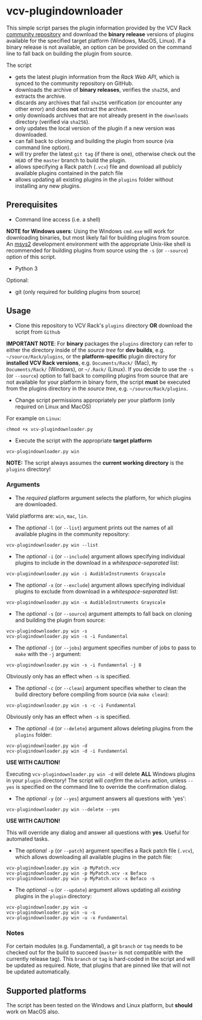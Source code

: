 # vcv-plugindownloader

This simple script parses the plugin information provided by the VCV Rack [community repository](https://github.com/VCVRack/community)
and download the **binary release** versions of plugins available for the specified target platform (Windows, MacOS, Linux).
If a binary release is not available, an option can be provided on the command line to fall back on building the plugin from source.

The script

- gets the latest plugin information from the *Rack Web API*, which is synced to the community repository on GitHub.
- downloads the archive of **binary releases**, verifies the `sha256`, and extracts the archive.
- discards any archives that fail `sha256` verification (or encounter any other error) and does **not** extract the archive.
- only downloads archives that are not already present in the `downloads` directory (verified via `sha256`).
- only updates the local version of the plugin if a new version was downloaded.
- can fall back to cloning and building the plugin from source (via command line option).
- will try prefer the latest `git tag` (if there is one), otherwise check out the `HEAD` of the `master` branch to build the plugin.
- allows specifying a Rack patch (`.vcv`) file and download all publicly available plugins contained in the patch file
- allows updating all existing plugins in the `plugins` folder without installing any new plugins.

## Prerequisites

- Command line access (i.e. a shell)

**NOTE for Windows users**: Using the Windows `cmd.exe` will work for downloading binaries, but most likely fail for building plugins from source.
An [msys2](http://www.msys2.org/) development environment with the appropriate Unix-like shell is recommended for building plugins
from source using the `-s` (or `--source`) option of this script.

- Python 3

Optional:

- git (only required for building plugins from source)

## Usage

- Clone this repository to VCV Rack's `plugins` directory **OR** download the script from `Github`

**IMPORTANT NOTE**:
For **binary** packages the `plugins` directory can refer to either the directory inside of the *source tree* for **dev builds**, e.g. `~/source/Rack/plugins`, or
the **platform-specific** plugin directory for **installed VCV Rack versions**, e.g. `Documents/Rack/` (Mac), `My Documents/Rack/` (Windows), or `~/.Rack/` (Linux).
If you decide to use the `-s` (or `--source`) option to fall back to compiling plugins from source that are not available for your platform
in binary form, the script **must** be executed from the plugins directory in the *source tree*, e.g. `~/source/Rack/plugins`.


- Change script permissions appropriately per your platform (only required on Linux and MacOS)

For example on `Linux`:

```
chmod +x vcv-plugindownloader.py
```

- Execute the script with the appropriate **target platform**

```
vcv-plugindownloader.py win
```

**NOTE:** The script always assumes the **current working directory** is the `plugins` directory!

### Arguments

- The *required* platform argument selects the platform, for which plugins are downloaded.

Valid platforms are: `win`, `mac`, `lin`.

- The *optional* `-l` (or `--list`) argument prints out the names of all available plugins in the community repository:

```
vcv-plugindownloader.py win --list
```

- The *optional* `-i` (or `--include`) argument allows specifying individual plugins to include in the download in a *whitespace-separated* list:

```
vcv-plugindownloader.py win -i AudibleInstruments Grayscale
```

- The *optional* `-x` (or `--exclude`) argument allows specifying individual plugins to exclude from download in a *whitespace-separated* list:

```
vcv-plugindownloader.py win -x AudibleInstruments Grayscale
```

- The *optional* `-s` (or `--source`) argument attempts to fall back on cloning and building the plugin from source:

```
vcv-plugindownloader.py win -s
vcv-plugindownloader.py win -s -i Fundamental
```

- The *optional* `-j` (or `--jobs`) argument specifies number of jobs to pass to `make` with the `-j` argument:

```
vcv-plugindownloader.py win -s -i Fundamental -j 8
```

Obviously only has an effect when `-s` is specified.

- The *optional* `-c` (or `--clean`) argument specifies whether to clean the build directory before compiling from source (via `make clean`):

```
vcv-plugindownloader.py win -s -c -i Fundamental
```

Obviously only has an effect when `-s` is specified.

- The *optional* `-d` (or `--delete`) argument allows deleting plugins from the `plugins` folder:

```
vcv-plugindownloader.py win -d
vcv-plugindownloader.py win -d -i Fundamental
```

**USE WITH CAUTION!**

Executing `vcv-plugindownloader.py win -d` will delete **ALL** Windows plugins in your `plugin` directory!
The script will *confirm* the `delete` action, unless `--yes` is specified on the command line to override the confirmation dialog.

- The *optional* `-y` (or `--yes`) argument answers all questions with 'yes':

```
vcv-plugindownloader.py win --delete --yes
```

**USE WITH CAUTION!**

This will override any dialog and answer all questions with **yes**. Useful for automated tasks.

- The *optional* `-p` (or `--patch`) argument specifies a Rack patch file (`.vcv`), which allows downloading all available plugins in the patch file:

```
vcv-plugindownloader.py win -p MyPatch.vcv
vcv-plugindownloader.py win -p MyPatch.vcv -x Befaco
vcv-plugindownloader.py win -p MyPatch.vcv -x Befaco -s
```

- The *optional* `-u` (or `--update`) argument allows updating all *existing* plugins in the `plugin` directory:

```
vcv-plugindownloader.py win -u
vcv-plugindownloader.py win -u -s
vcv-plugindownloader.py win -u -x Fundamental
```

### Notes

For certain modules (e.g. Fundamental), a git `branch` or `tag` needs to be checked out for the build to succeed
(`master` is not compatible with the currently release tag).
This `branch` or `tag` is hard-coded in the script and will be updated as required. Note, that plugins that are
pinned like that will not be updated automatically.

## Supported platforms

The script has been tested on the Windows and Linux platform, but **should** work on MacOS also.
